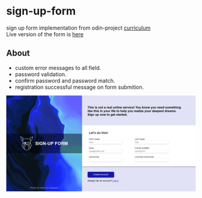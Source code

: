 # sign-up-form
sign up form implementation from odin-project [curriculum](https://www.theodinproject.com/lessons/node-path-intermediate-html-and-css-sign-up-form)  
Live version of the form is [here](https://nerdyblock.github.io/sign-up-form/)  

## About
- custom error messages to all field.
- password validation.
- confirm password and password match.
- registration successful message on form submition.


![sign-up-form-site](./images/signup-form-website.png)
